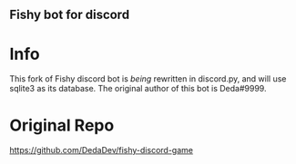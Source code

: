 ## Fishy bot for discord ##

# Info #

This fork of Fishy discord bot is _being_ rewritten in discord.py, and will use sqlite3 as its database.
The original author of this bot is Deda#9999.

# Original Repo #

https://github.com/DedaDev/fishy-discord-game
